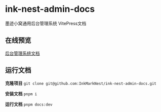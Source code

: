 # ink-nest-admin-docs

墨迹小窝通用后台管理系统 VitePress文档

## 在线预览

[后台管理系统文档](https://inkmarknest.github.io/ink-nest-admin-docs/)

## 运行文档

**克隆项目**
`git clone git@github.com:InkMarkNest/ink-nest-admin-docs.git`

**安装文档**
`pnpm i`

**运行文档**
`pnpm docs:dev`
